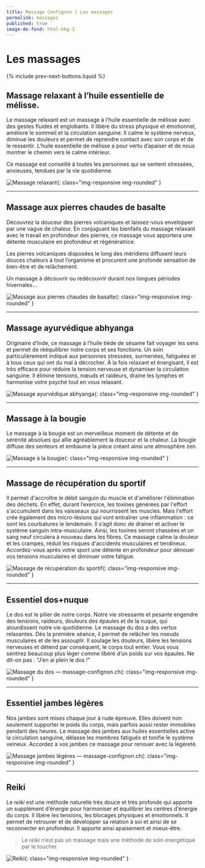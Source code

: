 ```yaml
---
title: Massage Confignon | Les massages
permalink: massages
published: true
image-de-fond: html-bkg-3
---
```


# Les massages

{% include prev-next-buttons.liquid %}

## Massage relaxant à l’huile essentielle de mélisse.

Le massage relaxant est un massage à l’huile essentielle de mélisse avec des gestes fluides et englobants. Il libère du stress physique et émotionnel, améliore le sommeil et la circulation sanguine. Il calme le système nerveux, diminue les douleurs et permet de reprendre contact avec son corps et de le ressentir. L’huile essentielle de mélisse a pour vertu d’apaiser et de nous montrer le chemin vers le calme intérieur.

Ce massage est conseillé à toutes les personnes qui se sentent stressées, anxieuses, tendues par la vie quotidienne.

![Massage relaxant](images/massage-confignon-massage-relaxant.jpg){: class="img-responsive img-rounded" }

---

## Massage aux pierres chaudes de basalte

Découvrez la douceur des pierres volcaniques et laissez-vous envelopper par une vague de chaleur. En conjuguant les bienfaits du massage relaxant avec le travail en profondeur des pierres, ce massage vous apportera une détente musculaire en profondeur et régénératrice.

Les pierres volcaniques disposées le long des méridiens diffusent leurs douces chaleurs à tout l’organisme et procurent une profonde sensation de bien-être et de relâchement.

Un massage à découvrir ou redécouvrir durant nos longues périodes hivernales...

![Massage aux pierres chaudes de basalte](images/massage-confignon-massage-pierres-chaudes.jpg){: class="img-responsive img-rounded" }

---

## Massage ayurvédique abhyanga

Originaire d’Inde, ce massage à l’huile tiède de sésame fait voyager les sens et permet de rééquilibrer notre corps et ses fonctions. Un soin particulièrement indiqué aux personnes stressées, surmenées, fatiguées et à tous ceux qui ont du mal à décrocher. À la fois relaxant et énergisant, il est très efficace pour réduire la tension nerveuse et dynamiser la circulation sanguine. Il élimine tensions, nœuds et raideurs, draine les lymphes et harmonise votre psyché tout en vous relaxant.

![Massage ayurvédique abhyanga](images/massage-confignon-massage-ayurvedique.jpg){: class="img-responsive img-rounded" }

---

## Massage à la bougie

Le massage à la bougie est un merveilleux moment de détente et de sérénité absolues qui allie agréablement la douceur et la chaleur. La bougie diffuse des senteurs et embaume la pièce créant ainsi une atmosphère zen.

![Massage à la bougie](images/massage-confignon-massage-bougie.jpg){: class="img-responsive img-rounded" }

---

## Massage de récupération du sportif

Il permet d'accroître le débit sanguin du muscle et d'améliorer l'élimination des déchets. En effet, durant l’exercice, les toxines générées par l'effort s'accumulent dans les vaisseaux qui nourrissent les muscles. Mais l'effort crée également des micro-lésions qui vont entraîner une inflammation : ce sont les courbatures le lendemain. Il s’agit donc de drainer et activer le système sanguin intra-musculaire. Ainsi, les toxines seront chassées et un sang neuf circulera à nouveau dans les fibres. Ce massage calme la douleur et les crampes, réduit les risques d'accidents musculaires et tendineux. Accordez-vous après votre sport une détente en profondeur pour dénouer vos tensions musculaires et diminuer votre fatigue.

 ![Massage de récupération du sportif](images/velocourse2018.jpg){: class="img-responsive img-rounded" }

---

## Essentiel dos+nuque

Le dos est le pilier de notre corps. Notre vie stressante et pesante engendre des tensions, raideurs, douleurs des épaules et de la nuque, qui alourdissent notre vie quotidienne. Le massage du dos a des vertus relaxantes. Dès la première séance, il permet de relâcher les noeuds musculaires et de les assouplir. Il soulage les douleurs, libère les tensions nerveuses et détend par conséquent, le corps tout entier. Vous vous sentirez beaucoup plus léger comme libéré d’un poids sur vos épaules. Ne dit-on pas : “J’en ai plein le dos !”

![Massage du dos — massage-confignon.ch](images/massage-essentiel-dos2018.jpg){: class="img-responsive img-rounded" }

---

## Essentiel jambes légères

Nos jambes sont mises chaque jour à rude épreuve. Elles doivent non seulement supporter le poids du corps, mais parfois aussi rester immobiles pendant des heures. Le massage des jambes aux huiles essentielles active la circulation sanguine, délasse les membres fatigués et tonifie le système veineux. Accordez à vos jambes ce massage pour renouer avec la légèreté.

![Massage jambes légères — massage-confignon.ch](images/massage-jambes-légères2018.jpg){: class="img-responsive img-rounded" }

---

## Reiki

Le *reiki* est une méthode naturelle très douce et très profonde qui apporte un supplément d’énergie pour harmoniser et équilibrer les centres d’énergie du corps. Il libère les tensions, les blocages physiques et émotionnels. Il permet de retrouver et de développer sa relation à soi et ainsi de se reconnecter en profondeur. Il apporte ainsi apaisement et mieux-être.

> Le *reiki* n’est pas un massage mais une méthode de soin énergétique par le toucher.

![Reiki](images/massage-confignon-reiki.jpg){: class="img-responsive img-rounded" }
